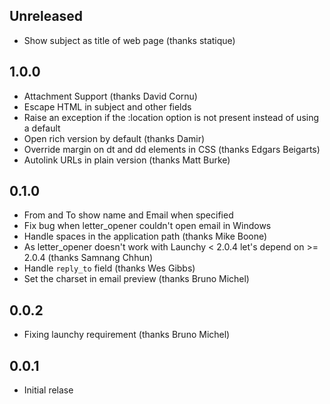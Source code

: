 ## Unreleased ##

  * Show subject as title of web page (thanks statique)

## 1.0.0 ##

  * Attachment Support (thanks David Cornu)
  * Escape HTML in subject and other fields
  * Raise an exception if the :location option is not present instead of using a default
  * Open rich version by default (thanks Damir)
  * Override margin on dt and dd elements in CSS (thanks Edgars Beigarts)
  * Autolink URLs in plain version (thanks Matt Burke)

## 0.1.0 ##

  * From and To show name and Email when specified
  * Fix bug when letter_opener couldn't open email in Windows
  * Handle spaces in the application path (thanks Mike Boone)
  * As letter_opener doesn't work with Launchy < 2.0.4 let's depend on >= 2.0.4 (thanks Samnang Chhun)
  * Handle `reply_to` field (thanks Wes Gibbs)
  * Set the charset in email preview (thanks Bruno Michel)

## 0.0.2 ##

  * Fixing launchy requirement (thanks Bruno Michel)

## 0.0.1 ##

  * Initial relase
